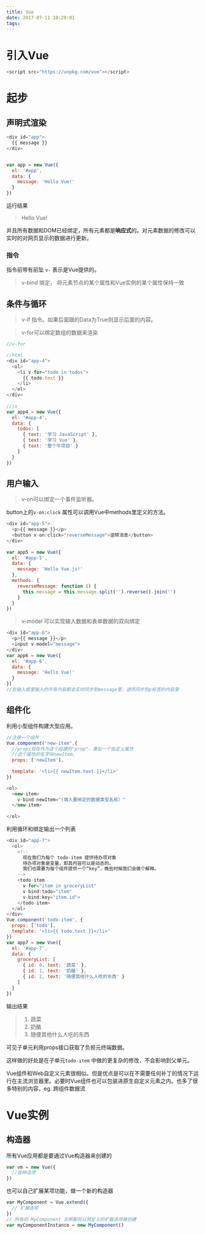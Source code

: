 ```yaml
---
title: Vue
date: 2017-07-11 10:29:01
tags:
---
```


# 引入Vue

```javascript
<script src="https://unpkg.com/vue"></script>
```

# 起步

## 声明式渲染

```javascript
<div id="app">
  {{ message }}
</div>


var app = new Vue({
  el: '#app',
  data: {
    message: 'Hello Vue!'
  }
})
```

运行结果

> Hello Vue!

并且所有数据和DOM已经绑定，所有元素都是**响应式**的。对元素数据的修改可以实时的对网页显示的数据进行更新。

### 指令

指令前带有前坠 `v-` 表示是Vue提供的。

> v-bind 绑定， 将元素节点的某个属性和Vue实例的某个属性保持一致

## 条件与循环

> v-if 指令。如果后面跟的Data为True则显示后面的内容。



> v-for可以绑定数组的数据来渲染

```javascript
//v-for

//html
<div id="app-4">
  <ol>
    <li v-for="todo in todos">
      {{ todo.text }}
    </li>
  </ol>
</div>
  
//js
var app4 = new Vue({
  el: '#app-4',
  data: {
    todos: [
      { text: '学习 JavaScript' },
      { text: '学习 Vue' },
      { text: '整个牛项目' }
    ]
  }
})
```

## 用户输入

> v-on可以绑定一个事件监听器。



button上的`v-on:click` 属性可以调用Vue中methods里定义的方法。

```javascript
<div id="app-5">
  <p>{{ message }}</p>
  <button v-on:click="reverseMessage">逆转消息</button>
</div>
  
var app5 = new Vue({
  el: '#app-5',
  data: {
    message: 'Hello Vue.js!'
  },
  methods: {
    reverseMessage: function () {
      this.message = this.message.split('').reverse().join('')
    }
  }
})
```



> v-model 可以实现输入数据和表单数据的双向绑定



```javascript
<div id="app-6">
  <p>{{ message }}</p>
  <input v-model="message">
</div>
var app6 = new Vue({
  el: '#app-6',
  data: {
    message: 'Hello Vue!'
  }
})
//在输入框里输入的所有内容都会实时同步到message里，进而同步到p标签的内容里
```

## 组件化

利用小型组件构建大型应用。

```javascript
//注册一个组件
Vue.component("new-item",{
  //props现在作为这个组建的"prop"，类似一个自定义属性
  //这个属性的名字叫newItem、
  props: ['newItem'],
  
  template: '<li>{{ newItem.text }}</li>'
})

<ol>
  <new-item>
  	v-bind:newItem="(填入要绑定的数据类型名称）"
  </new-item>
  
</ol>

```

利用循环和绑定输出一个列表

```javascript
<div id="app-7">
  <ol>
    <!--
      现在我们为每个 todo-item 提供待办项对象
      待办项对象是变量，即其内容可以是动态的。
      我们也需要为每个组件提供一个“key”，晚些时候我们会做个解释。
    -->
    <todo-item
      v-for="item in groceryList"
      v-bind:todo="item"
      v-bind:key="item.id">
    </todo-item>
  </ol>
</div>
Vue.component('todo-item', {
  props: ['todo'],
  template: '<li>{{ todo.text }}</li>'
})
var app7 = new Vue({
  el: '#app-7',
  data: {
    groceryList: [
      { id: 0, text: '蔬菜' },
      { id: 1, text: '奶酪' },
      { id: 2, text: '随便其他什么人吃的东西' }
    ]
  }
})
```

输出结果

> 1. 蔬菜
> 2. 奶酪
> 3. 随便其他什么人吃的东西

可见子单元利用props接口获取了负担元终端数据。

这样做的好处是在子单元`todo-item` 中做的更复杂的修改，不会影响到父单元。



Vue组件和Web自定义元素很相似。但是优点是可以在不需要任何补丁的情况下运行在主流浏览器里。必要时Vue组件也可以包装进原生自定义元素之内。也多了很多特别的内容，eg. 跨组件数据流



# Vue实例

## 构造器

所有Vue应用都是要通过Vue构造器来创建的

```javascript
var vm = new Vue({
  //各种选项
})
```

也可以自己扩展某项功能，做一个新的构造器

```javascript
var MyComponent = Vue.extend({
  // 扩展选项
})
// 所有的 MyComponent 实例都将以预定义的扩展选项被创建
var myComponentInstance = new MyComponent()
```

